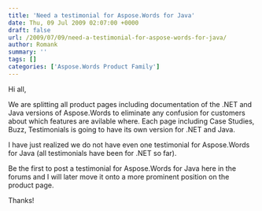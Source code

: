 ```yaml
---
title: 'Need a testimonial for Aspose.Words for Java'
date: Thu, 09 Jul 2009 02:07:00 +0000
draft: false
url: /2009/07/09/need-a-testimonial-for-aspose-words-for-java/
author: Romank
summary: ''
tags: []
categories: ['Aspose.Words Product Family']
---
```


Hi all,

We are splitting all product pages including documentation of the .NET and Java versions of Aspose.Words to eliminate any confusion for customers about which features are avilable where. Each page including Case Studies, Buzz, Testimonials is going to have its own version for .NET and Java.

I have just realized we do not have even one testimonial for Aspose.Words for Java (all testimonials have been for .NET so far).

Be the first to post a testimonial for Aspose.Words for Java here in the forums and I will later move it onto a more prominent position on the product page.

Thanks!








